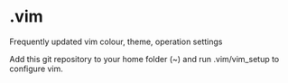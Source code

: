 # .vim
Frequently updated vim colour, theme, operation settings

Add this git repository to your home folder (~) and run .vim/vim_setup to configure vim.
